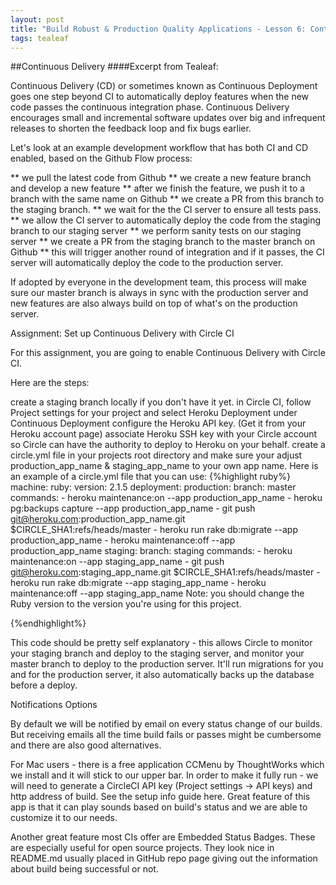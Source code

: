 ```yaml
---
layout: post
title: "Build Robust & Production Quality Applications - Lesson 6: Continuous Delivery"
tags: tealeaf
---
```


##Continuous Delivery
####Excerpt from Tealeaf:

Continuous Delivery (CD) or sometimes known as Continuous Deployment goes one step beyond CI to automatically deploy features when the new code passes the continuous integration phase. Continuous Delivery encourages small and incremental software updates over big and infrequent releases to shorten the feedback loop and fix bugs earlier.

Let's look at an example development workflow that has both CI and CD enabled, based on the Github Flow process:

** we pull the latest code from Github
** we create a new feature branch and develop a new feature
** after we finish the feature, we push it to a branch with the same name on Github
** we create a PR from this branch to the staging branch.
** we wait for the the CI server to ensure all tests pass.
** we allow the CI server to automatically deploy the code from the staging branch to our staging server
** we perform sanity tests on our staging server
** we create a PR from the staging branch to the master branch on Github
** this will trigger another round of integration and if it passes, the CI server will automatically deploy the code to the production server.


If adopted by everyone in the development team, this process will make sure our master branch is always in sync with the production server and new features are also always build on top of what's on the production server.

Assignment: Set up Continuous Delivery with Circle CI

For this assignment, you are going to enable Continuous Delivery with Circle CI.

Here are the steps:

create a staging branch locally if you don't have it yet.
in Circle CI, follow Project settings for your project and select Heroku Deployment under Continuous Deployment
configure the Heroku API key. (Get it from your Heroku account page)
associate Heroku SSH key with your Circle account so Circle can have the authority to deploy to Heroku on your behalf.
create a circle.yml file in your projects root directory and make sure your adjust production_app_name & staging_app_name to your own app name.
Here is an example of a circle.yml file that you can use:
{%highlight ruby%}
machine:
  ruby:
    version: 2.1.5
deployment:
  production:
    branch: master
    commands:
      - heroku maintenance:on --app production_app_name
      - heroku pg:backups capture --app production_app_name
      - git push git@heroku.com:production_app_name.git $CIRCLE_SHA1:refs/heads/master
      - heroku run rake db:migrate --app production_app_name
      - heroku maintenance:off --app production_app_name
  staging:
    branch: staging
    commands:
      - heroku maintenance:on --app staging_app_name
      - git push git@heroku.com:staging_app_name.git $CIRCLE_SHA1:refs/heads/master
      - heroku run rake db:migrate --app staging_app_name
      - heroku maintenance:off --app staging_app_name
Note: you should change the Ruby version to the version you're using for this project.

{%endhighlight%}

This code should be pretty self explanatory - this allows Circle to monitor your staging branch and deploy to the staging server, and monitor your master branch to deploy to the production server. It'll run migrations for you and for the production server, it also automatically backs up the database before a deploy.

Notifications Options

By default we will be notified by email on every status change of our builds. But receiving emails all the time build fails or passes might be cumbersome and there are also good alternatives.

For Mac users - there is a free application CCMenu by ThoughtWorks which we install and it will stick to our upper bar. In order to make it fully run - we will need to generate a CircleCI API key (Project settings -> API keys) and http address of build. See the setup info guide here. Great feature of this app is that it can play sounds based on build's status and we are able to customize it to our needs.

Another great feature most CIs offer are Embedded Status Badges. These are especially useful for open source projects. They look nice in README.md usually placed in GitHub repo page giving out the information about build being successful or not.


